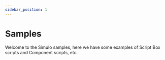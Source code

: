 ```yaml
---
sidebar_position: 1
---
```


# Samples

Welcome to the Simulo samples, here we have some examples of Script Box scripts and Component scripts, etc.
